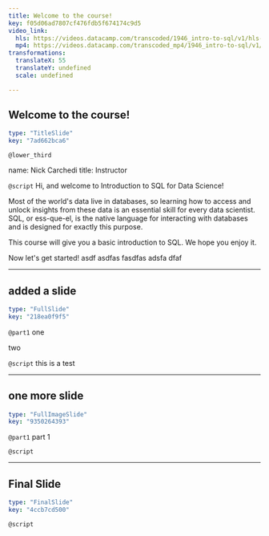 ```yaml
---
title: Welcome to the course!
key: f05d06ad7807cf476fdb5f674174c9d5
video_link:
  hls: https://videos.datacamp.com/transcoded/1946_intro-to-sql/v1/hls-ch1_1.master.m3u8
  mp4: https://videos.datacamp.com/transcoded_mp4/1946_intro-to-sql/v1/ch1_1.mp4
transformations:
  translateX: 55
  translateY: undefined
  scale: undefined

---
```

## Welcome to the course!






```yaml
type: "TitleSlide"
key: "7ad662bca6"
```

`@lower_third`

name: Nick Carchedi
title: Instructor


`@script`
Hi, and welcome to Introduction to SQL for Data Science!

Most of the world's data live in databases, so learning how to access and unlock insights from these data is an essential skill for every data scientist. SQL, or ess-que-el, is the native language for interacting with databases and is designed for exactly this purpose.

This course will give you a basic introduction to SQL. We hope you enjoy it.

Now let's get started! asdf asdfas fasdfas adsfa dfaf


---
## added a slide

```yaml
type: "FullSlide"
key: "218ea0f9f5"
```

`@part1`
one 

two


`@script`
this is a test


---
## one more slide

```yaml
type: "FullImageSlide"
key: "9350264393"
```

`@part1`
part 1


`@script`



---
## Final Slide

```yaml
type: "FinalSlide"
key: "4ccb7cd500"
```

`@script`


